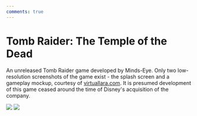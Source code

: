 ```yaml
---
comments: true
---
```


# Tomb Raider: The Temple of the Dead

An unreleased Tomb Raider game developed by Minds-Eye. Only two low-resolution screenshots of the game exist - the splash screen and a gameplay mockup, courtesy of [virtuallara.com](https://www.virtuallara.com/tomb-raider-tv-games.html). It is presumed development of this game ceased around the time of Disney's acquisition of the company.

<img src="https://www.virtuallara.com/uploads/1/3/3/8/133890209/tritv-the-temple-of-the-dead-screenshots-tomb-raider-lrg-1_orig.jpg">
<img src="https://www.virtuallara.com/uploads/1/3/3/8/133890209/tritv-the-temple-of-the-dead-screenshots-tomb-raider-lrg-2_orig.jpg">